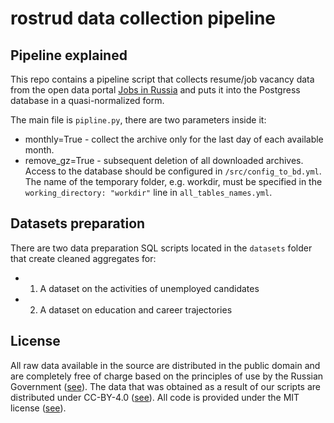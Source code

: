 # rostrud data collection pipeline

## Pipeline explained

This repo contains a pipeline script that collects resume/job vacancy data from the open data portal [Jobs in Russia](https://trudvsem.ru/) and puts it into the Postgress database in a quasi-normalized form.

The main file is `pipline.py`, there are two parameters inside it:
* monthly=True - collect the archive only for the last day of each available month. 
* remove_gz=True - subsequent deletion of all downloaded archives.
Access to the database should be configured in `/src/config_to_bd.yml`.
The name of the temporary folder, e.g. workdir, must be specified in the `working_directory: "workdir"` line in `all_tables_names.yml`.

## Datasets preparation

There are two data preparation SQL scripts located in the `datasets` folder that create cleaned aggregates for:
* 1) A dataset on the activities of unemployed candidates
* 2) A dataset on education and career trajectories


## License

All raw data available in the source are distributed in the public domain and are completely free of charge based on the principles of use by the Russian Government ([see](https://github.com/Ellariel/rostrud_pipeline/blob/main/misc/protokol2016.pdf)). The data that was obtained as a result of our scripts are distributed under CC-BY-4.0 ([see](https://github.com/Ellariel/rostrud_pipeline/blob/main/misc/CC-BY-4.0.txt)). All code is provided under the MIT license ([see](https://github.com/Ellariel/rostrud_pipeline/blob/main/MIT.txt)).